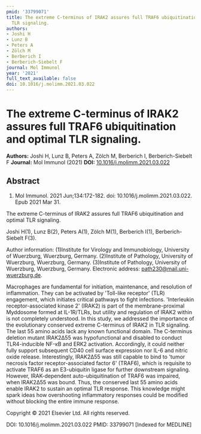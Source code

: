 ```yaml
---
pmid: '33799071'
title: The extreme C-terminus of IRAK2 assures full TRAF6 ubiquitination and optimal
  TLR signaling.
authors:
- Joshi H
- Lunz B
- Peters A
- Zölch M
- Berberich I
- Berberich-Siebelt F
journal: Mol Immunol
year: '2021'
full_text_available: false
doi: 10.1016/j.molimm.2021.03.022
---
```


# The extreme C-terminus of IRAK2 assures full TRAF6 ubiquitination and optimal TLR signaling.
**Authors:** Joshi H, Lunz B, Peters A, Zölch M, Berberich I, Berberich-Siebelt F
**Journal:** Mol Immunol (2021)
**DOI:** [10.1016/j.molimm.2021.03.022](https://doi.org/10.1016/j.molimm.2021.03.022)

## Abstract

1. Mol Immunol. 2021 Jun;134:172-182. doi: 10.1016/j.molimm.2021.03.022. Epub
2021  Mar 31.

The extreme C-terminus of IRAK2 assures full TRAF6 ubiquitination and optimal 
TLR signaling.

Joshi H(1), Lunz B(2), Peters A(1), Zölch M(1), Berberich I(1), 
Berberich-Siebelt F(3).

Author information:
(1)Institute for Virology and Immunobiology, University of Wuerzburg, Wuerzburg, 
Germany.
(2)Institute of Pathology, University of Wuerzburg, Wuerzburg, Germany.
(3)Institute of Pathology, University of Wuerzburg, Wuerzburg, Germany. 
Electronic address: path230@mail.uni-wuerzburg.de.

Macrophages are fundamental for initiation, maintenance, and resolution of 
inflammation. They can be activated by 'Toll-like receptor' (TLR) engagement, 
which initiates critical pathways to fight infections. 'Interleukin 
receptor-associated kinase 2' (IRAK2) is part of the membrane-proximal Myddosome 
formed at IL-1R/TLRs, but utility and regulation of IRAK2 within is not 
completely understood. In this study, we addressed the importance of the 
evolutionary conserved extreme C-terminus of IRAK2 in TLR signaling. The last 55 
amino acids lack any known functional domain. The C-terminus deletion mutant 
IRAK2Δ55 was hypofunctional and disabled to conduct TLR4-inducible NF-κB and 
ERK2 activation. Accordingly, it could neither fully support subsequent CD40 
cell surface expression nor IL-6 and nitric oxide release. Interestingly, 
IRAK2Δ55 was still capable to bind to 'tumor necrosis factor receptor-associated 
factor 6' (TRAF6), which is requisite to activate TRAF6 as an E3-ubiquitin 
ligase for further downstream signaling. However, IRAK-dependent 
auto-ubiquitination of TRAF6 was impaired, when IRAK2Δ55 was bound. Thus, the 
conserved last 55 amino acids enable IRAK2 to sustain an optimal TLR response. 
This knowledge might spark ideas how overshooting inflammatory responses could 
be modified without blocking the entire immune response.

Copyright © 2021 Elsevier Ltd. All rights reserved.

DOI: 10.1016/j.molimm.2021.03.022
PMID: 33799071 [Indexed for MEDLINE]
